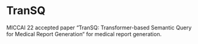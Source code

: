# TranSQ
MICCAI 22 accepted paper “TranSQ: Transformer-based Semantic Query for Medical Report Generation“ for medical report generation.


